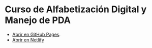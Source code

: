 # Curso de Alfabetización Digital y Manejo de PDA

- [Abrir en GitHub Pages](https://borilio.github.io/curso-alfabetizacion-digital/).
- [Abrir en Netlify](https://curso-alfabetizacion-digital.netlify.app/)

